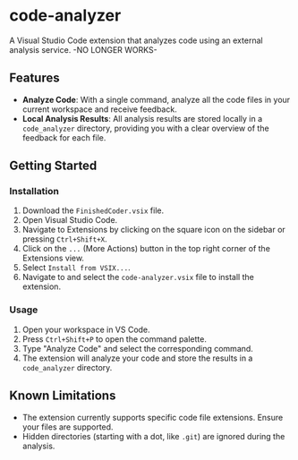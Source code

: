 # code-analyzer

A Visual Studio Code extension that analyzes code using an external analysis service.
-NO LONGER WORKS-

## Features

- **Analyze Code**: With a single command, analyze all the code files in your current workspace and receive feedback.
- **Local Analysis Results**: All analysis results are stored locally in a `code_analyzer` directory, providing you with a clear overview of the feedback for each file.

## Getting Started

### Installation

1. Download the `FinishedCoder.vsix` file.
2. Open Visual Studio Code.
3. Navigate to Extensions by clicking on the square icon on the sidebar or pressing `Ctrl+Shift+X`.
4. Click on the `...` (More Actions) button in the top right corner of the Extensions view.
5. Select `Install from VSIX...`.
6. Navigate to and select the `code-analyzer.vsix` file to install the extension.

### Usage

1. Open your workspace in VS Code.
2. Press `Ctrl+Shift+P` to open the command palette.
3. Type "Analyze Code" and select the corresponding command.
4. The extension will analyze your code and store the results in a `code_analyzer` directory.

## Known Limitations

- The extension currently supports specific code file extensions. Ensure your files are supported.
- Hidden directories (starting with a dot, like `.git`) are ignored during the analysis.
